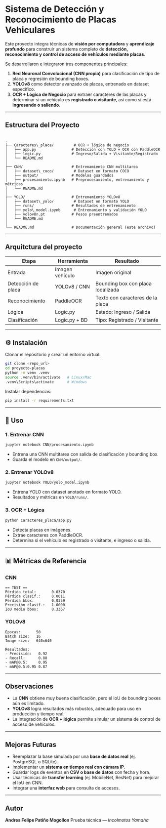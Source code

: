 
#  Sistema de Detección y Reconocimiento de Placas Vehiculares

Este proyecto integra técnicas de **visión por computadora** y **aprendizaje profundo** para construir un sistema completo de **detección, reconocimiento y control de acceso de vehículos mediante placas**.  

Se desarrollaron e integraron tres componentes principales:

1. **Red Neuronal Convolucional (CNN propia)** para clasificación de tipo de placa y regresión de bounding boxes.  
2. **YOLOv8** como detector avanzado de placas, entrenado en dataset específico.  
3. **OCR + Lógica de Negocio** para extraer caracteres de las placas y determinar si un vehículo es **registrado o visitante**, así como si está **ingresando o saliendo**.  

---

##  Estructura del Proyecto

```

.
├── Caracteres\_placa/         # OCR + lógica de negocio
│   ├── app.py                # Detección con YOLO + OCR con PaddleOCR
│   ├── logic.py              # Ingreso/Salida + Visitante/Registrado
│   └── README.md
│
├── CNN/                      # Entrenamiento CNN multitarea
│   ├── dataset\_coco/         # Dataset en formato COCO
│   ├── output/               # Modelos guardados
│   ├── procesamiento.ipynb   # Preprocesamiento, entrenamiento y métricas
│   └── README.md
│
├── YOLO/                     # Entrenamiento YOLOv8
│   ├── dataset\_yolo/         # Dataset en formato YOLO
│   ├── runs/                 # Resultados de entrenamiento
│   ├── yolo\_model.ipynb      # Entrenamiento y validación YOLO
│   ├── yolov8n.pt            # Pesos preentrenados
│   └── README.md
│
└── README.md                 # Documentación general (este archivo)

````

---


## Arquitctura del proyecto


| Etapa              | Herramienta     | Resultado                         |
| ------------------ | --------------- | --------------------------------- |
| Entrada            | Imagen vehículo | Imagen original                   |
| Detección de placa | YOLOv8 / CNN    | Bounding box con placa localizada |
| Reconocimiento     | PaddleOCR       | Texto con caracteres de la placa  |
| Lógica             | Logic.py        | Estado: Ingreso / Salida          |
| Clasificación      | Logic.py + BD   | Tipo: Registrado / Visitante      |


---

## ⚙️ Instalación

Clonar el repositorio y crear un entorno virtual:

```bash
git clone <repo_url>
cd proyecto-placas
python -m venv .venv
source .venv/bin/activate   # Linux/Mac
.venv\Scripts\activate      # Windows
```

Instalar dependencias:

```bash
pip install -r requirements.txt
```

---

## 🚀 Uso

### 1. Entrenar CNN

```bash
jupyter notebook CNN/procesamiento.ipynb
```

* Entrena una CNN multitarea con salida de clasificación y bounding box.
* Guarda el modelo en `CNN/output/`.

### 2. Entrenar YOLOv8

```bash
jupyter notebook YOLO/yolo_model.ipynb
```

* Entrena YOLO con dataset anotado en formato YOLO.
* Resultados y métricas en `YOLO/runs/`.

### 3. OCR + Lógica

```bash
python Caracteres_placa/app.py
```

* Detecta placas en imágenes.
* Extrae caracteres con PaddleOCR.
* Determina si el vehículo es registrado o visitante, e ingreso o salida.

---

## 📊 Métricas de Referencia

### CNN

```
== TEST ==
Pérdida total:       0.0370
Pérdida clasif.:     0.0011
Pérdida bbox:        0.0359
Precisión clasif.:   1.0000
IoU medio bbox:      0.3367
```

### YOLOv8

```
Épocas:       50
Batch size:   16
Image size:   640x640

Resultados:
- Precisión:   0.92
- Recall:      0.88
- mAP@0.5:     0.95
- mAP@0.5:0.95 0.87
```

---

##  Observaciones

* La **CNN** obtiene muy buena clasificación, pero el IoU de bounding boxes aún es limitado.
* **YOLOv8** logra resultados más robustos, adecuado para uso en producción y tiempo real.
* La integración de **OCR + lógica** permite simular un sistema de control de acceso de vehículos.

---

##  Mejoras Futuras

* Reemplazar la base simulada por una **base de datos real** (ej. PostgreSQL o SQLite).
* Implementar un **sistema en tiempo real con cámara IP**.
* Guardar logs de eventos en **CSV o base de datos** con fecha y hora.
* Usar técnicas de **transfer learning** (ej. MobileNet, ResNet) para mejorar el IoU en CNN.
* Integrar una **interfaz web** para consulta de accesos.

---

##  Autor

**Andres Felipe Patiño Mogollon**
Prueba técnica — *Incolmotos Yamaha*

